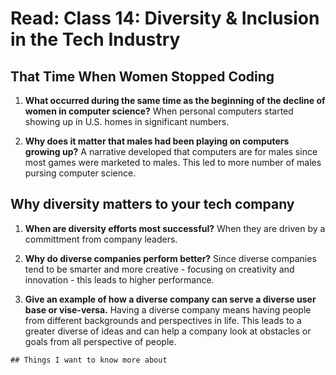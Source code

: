 # Read: Class 14: Diversity & Inclusion in the Tech Industry

## That Time When Women Stopped Coding

1. **What occurred during the same time as the beginning of the decline of women in computer science?** When personal computers started showing up in U.S. homes in significant numbers.

2. **Why does it matter that males had been playing on computers growing up?** A narrative developed that computers are for males since most games were marketed to males. This led to more number of males pursing computer science.

## Why diversity matters to your tech company

1. **When are diversity efforts most successful?** When they are driven by a committment from company leaders.

2. **Why do diverse companies perform better?** Since diverse companies tend to be smarter and more creative - focusing on creativity and innovation -  this leads to higher performance.

3. **Give an example of how a diverse company can serve a diverse user base or vise-versa.** Having a diverse company means having people from different backgrounds and perspectives in life. This leads to a greater diverse of ideas and can help a company look at obstacles or goals from all perspective of people.

`## Things I want to know more about`
